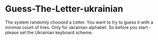 # Guess-The-Letter-ukrainian
The system randomly choosed a Letter. You want to try to guess it with a minimal count of tries. Only for ukrainian alphabet.
So before you start - please set the Ukrainian keyboard scheme.
